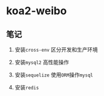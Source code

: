 # koa2-weibo

## 笔记

1. 安装`cross-env` 区分开发和生产环境
2. 安装`mysql2` 高性能操作
3. 安装`sequelize` 使用`ORM`操作`mysql`

4. 安装`redis`